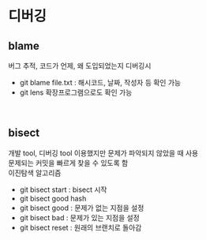 # 디버깅

## blame
버그 추적, 코드가 언제, 왜 도입되었는지 디버깅시
* git blame file.txt : 해시코드, 날짜, 작성자 등 확인 가능 
* git lens 확장프로그램으로도 확인 가능 

<br>

## bisect
개발 tool, 디버깅 tool 이용했지만 문제가 파악되지 않았을 때 사용 <br>
문제되는 커밋을 빠르게 찾을 수 있도록 함<br>
이진탐색 알고리즘 

* git bisect start : bisect 시작
* git bisect good hash 
* git bisect good : 문제가 없는 지점을 설정
* git bisect bad : 문제가 있는 지점을 설정
* git bisect reset : 원래의 브랜치로 돌아감
